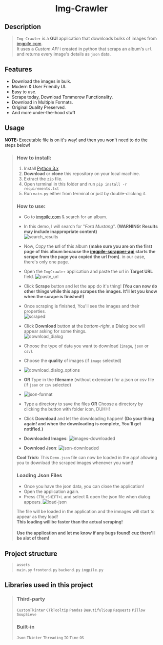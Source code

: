 <h1 align="center"> Img-Crawler </h1>

## **Description**
> `Img-Crawler` is a __GUI__ application that downloads bulks of images from [imgpile.com](https://imgpile.com/). </br> It uses a _Custom API_ i created in python that scraps an album's `url` and returns every image's details as `json` data.

## **Features**
- Download the images in bulk.
- Modern & User Friendly UI.
- Easy to use.
- Scrape today, Download Tommorow Functionality.
- Download in Multiple Formats.
- Original Quality Preserved.
- And more under-the-hood stuff

## **Usage**
__NOTE:__ Executable file is on it's way! and then you won't need to do the steps below!
> ### **How to install:**
> 1. Install [Python 3.x](https://www.python.org/download)
> 2. __Download__ or __clone__ this repository on your local machine.
> 3. Extract the `zip` file.
> 4. Open terminal in this folder and run `pip install -r requirements.txt`
> 5. Run `main.py` either from terminal or just by double-clicking it.
>
>
> ### **How to use:**
> - Go to [imgpile.com](https://imgpile.com/) & search for an album. </br>
> - In this demo, I will search for "_Ford Mustang_". **(WARNING: Results may include inappropriate content)** </br>
> ![search_results](https://github.com/Anas-Shakeel/ImgCrawler/assets/131923402/ba388eb6-40a2-4de3-bd5b-7c8b835e988c)
> - Now, _Copy_ the **url** of this album __(make sure you are on the first page of this album because the [imgpile-scrapper-api](https://github.com/Anas-Shakeel/imgpile-custom-api) starts the scrape from the page you copied the **url** from)__. in our case, there's only one page. <br>
> - Open the `ImgCrawler` application and paste the url in __Target URL__ field.
> ![paste_url](https://github.com/Anas-Shakeel/ImgCrawler/assets/131923402/c452fcf5-4d4d-41ea-a40d-1582075093db) <br>
> - Click **Scrape** button and let the app do it's thing! __(You can now do other things while this app scrapes the images. It'll let you know when the scrape is finished!)__
> - Once scraping is finished, You'll see the images and their properties.<br>
> ![scraped](https://github.com/Anas-Shakeel/ImgCrawler/assets/131923402/1b7f89b3-bdcd-4d01-87f9-9692f778ec7c) <br>
> - Click __Download__ button at the _bottom-right_, a Dialog box will appear asking for some things.<br>
> ![download_dialog](https://github.com/Anas-Shakeel/ImgCrawler/assets/131923402/d4b4472e-afe0-4727-91c6-1e34d15a17b3) <br>
>
> - Choose the type of data you want to download (`image`, `json` or `csv`). <br>
> - Choose the __quality__ of images (if `image` selected) <br>
> 
> - ![download_dialog_options](https://github.com/Anas-Shakeel/ImgCrawler/assets/131923402/3ca28f1b-8b59-4f25-9c58-4d18c40cab73) <br>
> 
> - __OR__ Type in the **filename** (without extension) for a json or csv file (if `json` or `csv` selected) <br>
> 
> - ![json-format](https://github.com/Anas-Shakeel/ImgCrawler/assets/131923402/98cb8f26-977d-443d-bf19-b396a5bd700f) <br>
> 
> - Type a directory to save the files __OR__ Choose a directory by clicking the button with folder icon, DUHH! <br>
> 
>
> - Click __Download__ and let the downloading happen! **(Do your thing again! and when the downloading is complete, You'll get notified.)** <br>
>
>
> - __Downloaded Images__:
> ![images-downloaded](https://github.com/Anas-Shakeel/ImgCrawler/assets/131923402/691b83f1-8c09-44b3-978a-e59c3d6e29d9) <br>
>
> - __Download Json__:
> ![json-downloaded](https://github.com/Anas-Shakeel/ImgCrawler/assets/131923402/581b6c82-845b-4b78-9d97-7679ca7e488a) <br>
>
>
> **Cool Trick:** This `Demo.json` file can now be loaded in the app! allowing you to download the scraped images whenever you want!
> 
> ### Loading Json Files
> - Once you have the json data, you can close the application!
> - Open the application again.
> - Press `CTRL+SHIFT+L` and select & open the json file when dialog appears.
> ![load-json](https://github.com/Anas-Shakeel/ImgCrawler/assets/131923402/9d0e4cb1-02d5-46e6-8125-79c830e5d1d1) <br>
> 
> The file will be loaded in the application and the imnages will start to appear as they load!<br>
> **This loading will be faster than the actual scraping!** <br>
>
> #### Use the application and let me know if any bugs found! cuz there'll be alot of them! 
>

## Project structure
> `assets`<br>
> `main.py`
> `frontend.py`
> `backend.py`
> `imgpile.py`

## **Libraries used in this project**
> ### **Third-party**
> `CustomTkinter` `CTkTooltip` `Pandas` `BeautifulSoup` `Requests` `Pillow` `SoupSieve`
> ### **Built-in**
> `Json` `Tkinter` `Threading` `IO` `Time` `OS`
